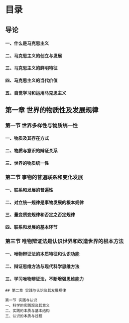 # 目录

## 导论

#### 一、什么是马克思主义
#### 二、马克思主义的创立与发展
#### 三、马克思主义的鲜明特征
#### 四、马克思主义的当代价值
#### 五、自觉学习和运用马克思主义

## 第一章 世界的物质性及发展规律

### 第一节 世界多样性与物质统一性

#### 一、物质及其存在方式
#### 二、物质与意识的辩证关系
#### 三、世界的物质统一性

### 第二节 事物的普遍联系和变化发展

#### 一、联系和发展的普遍性
#### 二、对立统一规律是事物发展的根本规律
#### 三、量变质变规律和否定之否定规律
#### 四、联系和发展的基本环节

### 第三节 唯物辩证法是认识世界和改造世界的根本方法
#### 一、唯物辩证法的本质特征和认识功能
#### 二、辩证思维方法与现代科学思维方法
#### 三、学习唯物辩证法，不断增强思维能力

```
## 第二章 实践与认识及其发展规律

第一节 实践与认识
一、科学的实践观及其意义
二、实践的本质与基本结构
三、认识的本质与过程
```


